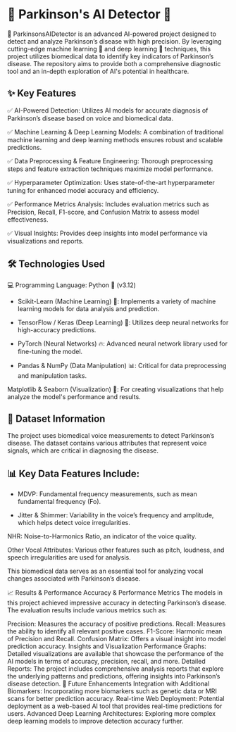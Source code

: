 # 🧠 Parkinson's AI Detector 🚀

🎯 ParkinsonsAIDetector is an advanced AI-powered project designed to detect and analyze Parkinson’s disease with high precision. By leveraging cutting-edge machine learning 🤖 and deep learning 🧠 techniques, this project utilizes biomedical data to identify key indicators of Parkinson’s disease. The repository aims to provide both a comprehensive diagnostic tool and an in-depth exploration of AI's potential in healthcare.

## ✨ Key Features

✅ AI-Powered Detection: Utilizes AI models for accurate diagnosis of Parkinson’s disease based on voice and biomedical data.

✅ Machine Learning & Deep Learning Models: A combination of traditional machine learning and deep learning methods ensures robust and scalable predictions.

✅ Data Preprocessing & Feature Engineering: Thorough preprocessing steps and feature extraction techniques maximize model performance.

✅ Hyperparameter Optimization: Uses state-of-the-art hyperparameter tuning for enhanced model accuracy and efficiency.

✅ Performance Metrics Analysis: Includes evaluation metrics such as Precision, Recall, F1-score, and Confusion Matrix to assess model effectiveness.

✅ Visual Insights: Provides deep insights into model performance via visualizations and reports.

## 🛠 Technologies Used

💻 Programming Language: Python 🐍 (v3.12)

- Scikit-Learn (Machine Learning) 🤖: Implements a variety of machine learning models for data analysis and prediction.

- TensorFlow / Keras (Deep Learning) 🧠: Utilizes deep neural networks for high-accuracy predictions.

- PyTorch (Neural Networks) 🔥: Advanced neural network library used for fine-tuning the model.

- Pandas & NumPy (Data Manipulation) 📊: Critical for data preprocessing and manipulation tasks.

Matplotlib & Seaborn (Visualization) 🎨: For creating visualizations that help analyze the model's performance and results.

## 📂 Dataset Information

The project uses biomedical voice measurements to detect Parkinson’s disease. The dataset contains various attributes that represent voice signals, which are critical in diagnosing the disease.

## 📊 Key Data Features Include:

- MDVP: Fundamental frequency measurements, such as mean fundamental frequency (Fo).

- Jitter & Shimmer: Variability in the voice’s frequency and amplitude, which helps detect voice irregularities.

NHR: Noise-to-Harmonics Ratio, an indicator of the voice quality.

Other Vocal Attributes: Various other features such as pitch, loudness, and speech irregularities are used for analysis.

This biomedical data serves as an essential tool for analyzing vocal changes associated with Parkinson’s disease.

📈 Results & Performance
Accuracy & Performance Metrics
The models in this project achieved impressive accuracy in detecting Parkinson’s disease. The evaluation results include various metrics such as:

Precision: Measures the accuracy of positive predictions.
Recall: Measures the ability to identify all relevant positive cases.
F1-Score: Harmonic mean of Precision and Recall.
Confusion Matrix: Offers a visual insight into model prediction accuracy.
Insights and Visualization
Performance Graphs: Detailed visualizations are available that showcase the performance of the AI models in terms of accuracy, precision, recall, and more.
Detailed Reports: The project includes comprehensive analysis reports that explore the underlying patterns and predictions, offering insights into Parkinson’s disease detection.
🚀 Future Enhancements
Integration with Additional Biomarkers: Incorporating more biomarkers such as genetic data or MRI scans for better prediction accuracy.
Real-time Web Deployment: Potential deployment as a web-based AI tool that provides real-time predictions for users.
Advanced Deep Learning Architectures: Exploring more complex deep learning models to improve detection accuracy further.
